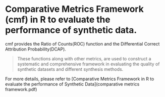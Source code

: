 # Comparative Metrics Framework (cmf) in R to evaluate the performance of synthetic data. 

cmf provides the Ratio of Counts(ROC) function and the Differential Correct Attribution Probability(DCAP). 

>These functions along with other metrics, are used to construct a systematic and comprehensive framework in evaluating the quality of synthetic datasets and different synthesis methods. 

For more details, please refer to [Comparative Metrics Framework in R to evaluate the performance of Synthetic Data](comparative metrics framework.pdf) 
